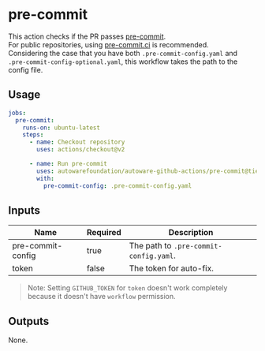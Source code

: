 # pre-commit

This action checks if the PR passes [pre-commit](https://pre-commit.com/).  
For public repositories, using [pre-commit.ci](https://pre-commit.ci/) is recommended.  
Considering the case that you have both `.pre-commit-config.yaml` and `.pre-commit-config-optional.yaml`, this workflow takes the path to the config file.

## Usage

```yaml
jobs:
  pre-commit:
    runs-on: ubuntu-latest
    steps:
      - name: Checkout repository
        uses: actions/checkout@v2

      - name: Run pre-commit
        uses: autowarefoundation/autoware-github-actions/pre-commit@tier4/proposal
        with:
          pre-commit-config: .pre-commit-config.yaml
```

## Inputs

| Name              | Required | Description                            |
| ----------------- | -------- | -------------------------------------- |
| pre-commit-config | true     | The path to `.pre-commit-config.yaml`. |
| token             | false    | The token for auto-fix.                |

> Note: Setting `GITHUB_TOKEN` for `token` doesn't work completely because it doesn't have `workflow` permission.

## Outputs

None.
